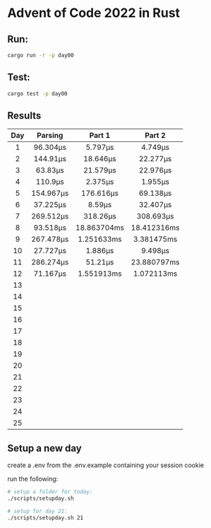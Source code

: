 # Advent of Code 2022 in Rust

## Run:

```bash
cargo run -r -p day00
```

## Test:

```bash
cargo test -p day00
```

## Results

|  Day  |  Parsing  |   Part 1    |   Part 2    |
| :---: | :-------: | :---------: | :---------: |
|   1   | 96.304µs  |   5.797µs   |   4.749µs   |
|   2   | 144.91µs  |  18.646µs   |  22.277µs   |
|   3   |  63.83µs  |  21.579µs   |  22.976µs   |
|   4   |  110.9µs  |   2.375µs   |   1.955µs   |
|   5   | 154.967µs |  176.616µs  |  69.138µs   |
|   6   | 37.225µs  |   8.59µs    |  32.407µs   |
|   7   | 269.512µs |  318.26µs   |  308.693µs  |
|   8   | 93.518µs  | 18.863704ms | 18.412316ms |
|   9   | 267.478µs | 1.251633ms  | 3.381475ms  |
|  10   | 27.727µs  |   1.886µs   |   9.498µs   |
|  11   | 286.274µs |   51.21µs   | 23.880797ms |
|  12   | 71.167µs  | 1.551913ms  | 1.072113ms  |
|  13   |           |             |             |
|  14   |           |             |             |
|  15   |           |             |             |
|  16   |           |             |             |
|  17   |           |             |             |
|  18   |           |             |             |
|  19   |           |             |             |
|  20   |           |             |             |
|  21   |           |             |             |
|  22   |           |             |             |
|  23   |           |             |             |
|  24   |           |             |             |
|  25   |           |             |             |

## Setup a new day

create a .env from the .env.example containing your session cookie

run the following:

```bash
# setup a folder for today:
./scripts/setupday.sh

# setup for day 21:
./scripts/setupday.sh 21
```